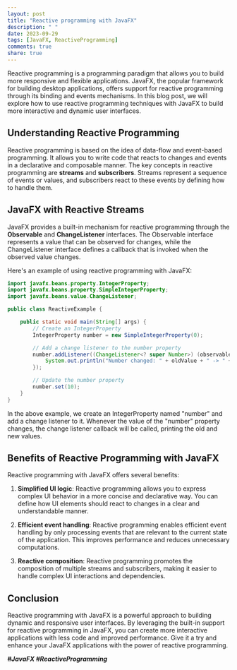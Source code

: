 ```yaml
---
layout: post
title: "Reactive programming with JavaFX"
description: " "
date: 2023-09-29
tags: [JavaFX, ReactiveProgramming]
comments: true
share: true
---
```


Reactive programming is a programming paradigm that allows you to build more responsive and flexible applications. JavaFX, the popular framework for building desktop applications, offers support for reactive programming through its binding and events mechanisms. In this blog post, we will explore how to use reactive programming techniques with JavaFX to build more interactive and dynamic user interfaces.

## Understanding Reactive Programming

Reactive programming is based on the idea of data-flow and event-based programming. It allows you to write code that reacts to changes and events in a declarative and composable manner. The key concepts in reactive programming are **streams** and **subscribers**. Streams represent a sequence of events or values, and subscribers react to these events by defining how to handle them.

## JavaFX with Reactive Streams

JavaFX provides a built-in mechanism for reactive programming through the **Observable** and **ChangeListener** interfaces. The Observable interface represents a value that can be observed for changes, while the ChangeListener interface defines a callback that is invoked when the observed value changes.

Here's an example of using reactive programming with JavaFX:

```java
import javafx.beans.property.IntegerProperty;
import javafx.beans.property.SimpleIntegerProperty;
import javafx.beans.value.ChangeListener;

public class ReactiveExample {

    public static void main(String[] args) {
        // Create an IntegerProperty
        IntegerProperty number = new SimpleIntegerProperty(0);

        // Add a change listener to the number property
        number.addListener((ChangeListener<? super Number>) (observable, oldValue, newValue) -> {
            System.out.println("Number changed: " + oldValue + " -> " + newValue);
        });

        // Update the number property
        number.set(10);
    }
}
```

In the above example, we create an IntegerProperty named "number" and add a change listener to it. Whenever the value of the "number" property changes, the change listener callback will be called, printing the old and new values.

## Benefits of Reactive Programming with JavaFX

Reactive programming with JavaFX offers several benefits:

1. **Simplified UI logic**: Reactive programming allows you to express complex UI behavior in a more concise and declarative way. You can define how UI elements should react to changes in a clear and understandable manner.

2. **Efficient event handling**: Reactive programming enables efficient event handling by only processing events that are relevant to the current state of the application. This improves performance and reduces unnecessary computations.

3. **Reactive composition**: Reactive programming promotes the composition of multiple streams and subscribers, making it easier to handle complex UI interactions and dependencies.

## Conclusion

Reactive programming with JavaFX is a powerful approach to building dynamic and responsive user interfaces. By leveraging the built-in support for reactive programming in JavaFX, you can create more interactive applications with less code and improved performance. Give it a try and enhance your JavaFX applications with the power of reactive programming.

***#JavaFX #ReactiveProgramming***